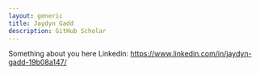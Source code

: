 ```yaml
---
layout: generic
title: Jaydyn Gadd
description: GitHub Scholar
---
```


Something about you here
Linkedin: https://www.linkedin.com/in/jaydyn-gadd-19b08a147/
